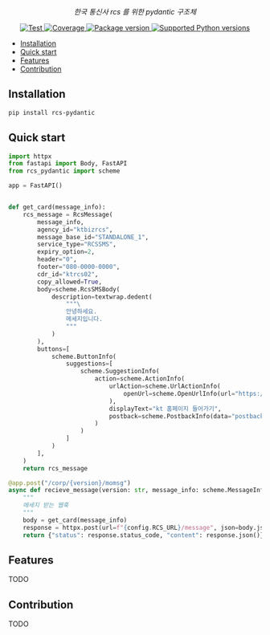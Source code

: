 <p align="center">
    <em>한국 통신사 rcs 를 위한 pydantic 구조체</em>
</p>
<p align="center">
<a href="https://github.com/xncbf/rcs-pydantic/actions?query=workflow%3ATests+event%3Apush+branch%3Amain" target="_blank">
    <img src="https://github.com/xncbf/rcs-pydantic/workflows/Tests/badge.svg?event=push&branch=main" alt="Test">
</a>
<a href="https://codecov.io/gh/xncbf/rcs-pydantic" target="_blank">
    <img src="https://img.shields.io/codecov/c/github/xncbf/rcs-pydantic?color=%2334D058" alt="Coverage">
</a>
<a href="https://pypi.org/project/rcs-pydantic" target="_blank">
    <img src="https://img.shields.io/pypi/v/rcs-pydantic?color=%2334D058&label=pypi%20package" alt="Package version">
</a>
<a href="https://pypi.org/project/rcs-pydantic" target="_blank">
    <img src="https://img.shields.io/pypi/pyversions/rcs-pydantic.svg?color=%2334D058" alt="Supported Python versions">
</a>
</p>

- [Installation](#installation)
- [Quick start](#quick-start)
- [Features](#features)
- [Contribution](#contribution)

## Installation

```sh
pip install rcs-pydantic
```

## Quick start

```py
import httpx
from fastapi import Body, FastAPI
from rcs_pydantic import scheme

app = FastAPI()


def get_card(message_info):
    rcs_message = RcsMessage(
        message_info,
        agency_id="ktbizrcs",
        message_base_id="STANDALONE_1",
        service_type="RCSSMS",
        expiry_option=2,
        header="0",
        footer="080-0000-0000",
        cdr_id="ktrcs02",
        copy_allowed=True,
        body=scheme.RcsSMSBody(
            description=textwrap.dedent(
                """\
                안녕하세요.
                메세지입니다.
                """
            )
        ),
        buttons=[
            scheme.ButtonInfo(
                suggestions=[
                    scheme.SuggestionInfo(
                        action=scheme.ActionInfo(
                            urlAction=scheme.UrlActionInfo(
                                openUrl=scheme.OpenUrlInfo(url="https://www.kt.com")
                            ),
                            displayText="kt 홈페이지 들어가기",
                            postback=scheme.PostbackInfo(data="postback_kt"),
                        )
                    )
                ]
            )
        ],
    )
    return rcs_message

@app.post("/corp/{version}/momsg")
async def recieve_message(version: str, message_info: scheme.MessageInfo = Body(...)):
    """
    메세지 받는 웹훅
    """
    body = get_card(message_info)
    response = httpx.post(url=f"{config.RCS_URL}/message", json=body.json())
    return {"status": response.status_code, "content": response.json()}

```

## Features

TODO

## Contribution

TODO
